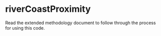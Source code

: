 # riverCoastProximity

Read the extended methodology document to follow through the process for using this code.
